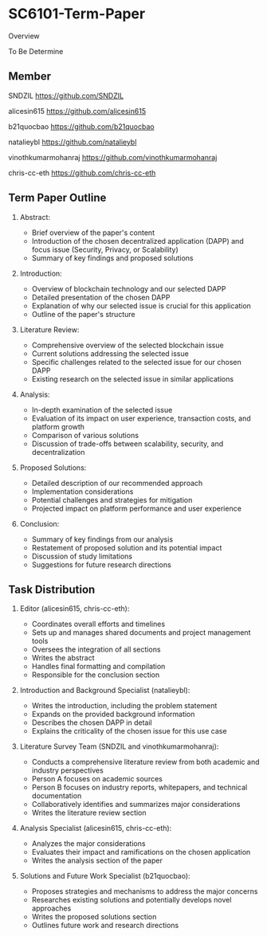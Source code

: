 
# SC6101-Term-Paper

Overview

To Be Determine

## Member

SNDZIL <https://github.com/SNDZIL>

alicesin615 <https://github.com/alicesin615>

b21quocbao <https://github.com/b21quocbao>

natalieybl <https://github.com/natalieybl>

vinothkumarmohanraj <https://github.com/vinothkumarmohanraj>

chris-cc-eth <https://github.com/chris-cc-eth>

## Term Paper Outline

1. Abstract:
   - Brief overview of the paper's content
   - Introduction of the chosen decentralized application (DAPP) and focus issue (Security, Privacy, or Scalability)
   - Summary of key findings and proposed solutions

2. Introduction:
   - Overview of blockchain technology and our selected DAPP
   - Detailed presentation of the chosen DAPP
   - Explanation of why our selected issue is crucial for this application
   - Outline of the paper's structure

3. Literature Review:
   - Comprehensive overview of the selected blockchain issue
   - Current solutions addressing the selected issue
   - Specific challenges related to the selected issue for our chosen DAPP
   - Existing research on the selected issue in similar applications

4. Analysis:
   - In-depth examination of the selected issue
   - Evaluation of its impact on user experience, transaction costs, and platform growth
   - Comparison of various solutions
   - Discussion of trade-offs between scalability, security, and decentralization

5. Proposed Solutions:
   - Detailed description of our recommended approach
   - Implementation considerations
   - Potential challenges and strategies for mitigation
   - Projected impact on platform performance and user experience

6. Conclusion:
   - Summary of key findings from our analysis
   - Restatement of proposed solution and its potential impact
   - Discussion of study limitations
   - Suggestions for future research directions

## Task Distribution

1. Editor (alicesin615, chris-cc-eth):
   - Coordinates overall efforts and timelines
   - Sets up and manages shared documents and project management tools
   - Oversees the integration of all sections
   - Writes the abstract
   - Handles final formatting and compilation
   - Responsible for the conclusion section

2. Introduction and Background Specialist (natalieybl):
   - Writes the introduction, including the problem statement
   - Expands on the provided background information
   - Describes the chosen DAPP in detail
   - Explains the criticality of the chosen issue for this use case

3. Literature Survey Team (SNDZIL and vinothkumarmohanraj):
   - Conducts a comprehensive literature review from both academic and industry perspectives
   - Person A focuses on academic sources
   - Person B focuses on industry reports, whitepapers, and technical documentation
   - Collaboratively identifies and summarizes major considerations
   - Writes the literature review section

4. Analysis Specialist (alicesin615, chris-cc-eth):
   - Analyzes the major considerations
   - Evaluates their impact and ramifications on the chosen application
   - Writes the analysis section of the paper

5. Solutions and Future Work Specialist (b21quocbao):
   - Proposes strategies and mechanisms to address the major concerns
   - Researches existing solutions and potentially develops novel approaches
   - Writes the proposed solutions section
   - Outlines future work and research directions
